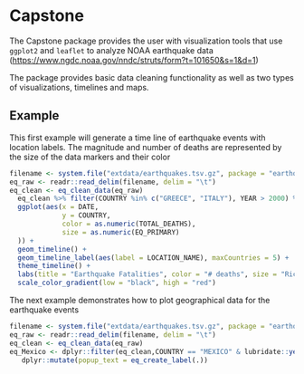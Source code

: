 <!-- README.md is generated from README.Rmd. Please edit that file -->
Capstone
========

The Capstone package provides the user with visualization tools that use `ggplot2` and `leaflet` to analyze NOAA earthquake data (<https://www.ngdc.noaa.gov/nndc/struts/form?t=101650&s=1&d=1>)

The package provides basic data cleaning functionality as well as two types of visualizations, timelines and maps.

Example
-------

This first example will generate a time line of earthquake events with location labels. The magnitude and number of deaths are represented by the size of the data markers and their color

``` r
filename <- system.file("extdata/earthquakes.tsv.gz", package = "earthquakeVis")
eq_raw <- readr::read_delim(filename, delim = "\t")
eq_clean <- eq_clean_data(eq_raw)
  eq_clean %>% filter(COUNTRY %in% c("GREECE", "ITALY"), YEAR > 2000) %>%
  ggplot(aes(x = DATE,
             y = COUNTRY,
             color = as.numeric(TOTAL_DEATHS),
             size = as.numeric(EQ_PRIMARY)
  )) +
  geom_timeline() +
  geom_timeline_label(aes(label = LOCATION_NAME), maxCountries = 5) +
  theme_timeline() +
  labs(title = "Earthquake Fatalities", color = "# deaths", size = "Richter scale value") +
  scale_color_gradient(low = "black", high = "red")
```

The next example demonstrates how to plot geographical data for the earthquake events

``` r
filename <- system.file("extdata/earthquakes.tsv.gz", package = "earthquakeVis")
eq_raw <- readr::read_delim(filename, delim = "\t")
eq_clean <- eq_clean_data(eq_raw)
eq_Mexico <- dplyr::filter(eq_clean,COUNTRY == "MEXICO" & lubridate::year(DATE) >2000) %>%
   dplyr::mutate(popup_text = eq_create_label(.))
```

